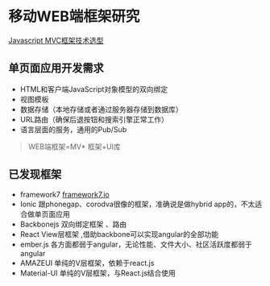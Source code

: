 # 移动WEB端框架研究



[Javascript MVC框架技术选型](https://segmentfault.com/a/1190000000379723)


## 单页面应用开发需求

- HTML和客户端JavaScript对象模型的双向绑定
- 视图模板
- 数据存储（本地存储或者通过服务器存储到数据库）
- URL路由（确保后退按钮和搜索引擎正常工作）
- 语言层面的服务，通用的Pub/Sub


> WEB端框架=MV* 框架+UI库


## 已发现框架
- framework7 [framework7.io](http://framework7.io)
- Ionic 跟phonegap、corodva很像的框架，准确说是做hybrid app的，不太适合做单页面应用
- Backbonejs 双向绑定框架 、路由
- React View层框架 ,借助backbone可以实现angular的全部功能
- ember.js 各方面都弱于angular，无论性能、文件大小、社区活跃度都弱于angular
- AMAZEUI 单纯的V层框架，依赖于react.js 
- Material-UI 单纯的V层框架，与React.js结合使用
